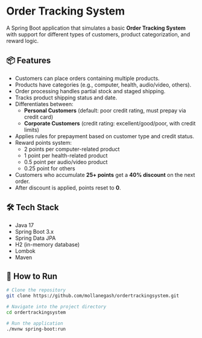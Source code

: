 # Order Tracking System

A Spring Boot application that simulates a basic **Order Tracking System** with support for different types of customers, product categorization, and reward logic.

## 📦 Features

- Customers can place orders containing multiple products.
- Products have categories (e.g., computer, health, audio/video, others).
- Order processing handles partial stock and staged shipping.
- Tracks product shipping status and date.
- Differentiates between:
  - **Personal Customers** (default: poor credit rating, must prepay via credit card)
  - **Corporate Customers** (credit rating: excellent/good/poor, with credit limits)
- Applies rules for prepayment based on customer type and credit status.
- Reward points system:
  - 2 points per computer-related product
  - 1 point per health-related product
  - 0.5 point per audio/video product
  - 0.25 point for others
- Customers who accumulate **25+ points** get a **40% discount** on the next order.
- After discount is applied, points reset to **0**.

## 🛠️ Tech Stack

- Java 17
- Spring Boot 3.x
- Spring Data JPA
- H2 (in-memory database)
- Lombok
- Maven

## 🚀 How to Run

```bash
# Clone the repository
git clone https://github.com/mollanegash/ordertrackingsystem.git

# Navigate into the project directory
cd ordertrackingsystem

# Run the application
./mvnw spring-boot:run
